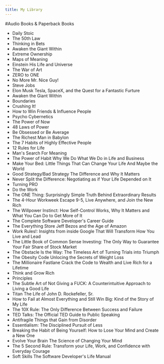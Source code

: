 ```yaml
---
title: My Library
---
```


#Audio Books & Paperback Books
- Daily Stoic
- The 50th Law
- Thinking in Bets
- Awaken the Giant Within
- Extreme Ownership
- Maps of Meaning
- Einstein His Life and Universe
- The War of Art
- ZERO to ONE
- No More Mr. Nice Guy!
- Steve Jobs
- Elon Musk Tesla, SpaceX, and the Quest for a Fantastic Furture
- Awaken the Giant Within
- Boundaries
- Crushing It!
- How to Win Friends & Influence People
- Psycho Cybernetics
- The Power of Now
- 48 Laws of Power
- Be Obsessed or Be Average
- The Richest Man in Babylon
- The 7 Habits of Highly Effective People
- 12 Rules for Life
- Man's Search For Meaning
- The Power of Habit Why We Do What We Do in Life and Business
- Make Your Bed: Little Things That Can Change Your Life And Maybe the  World
- Good Strategy/Bad Strategy The Difference and Why It Matters
- Never Split the Difference: Negotiating as if Your Life Depended on It
- Turning PRO
- Do the Work
- The ONE Thing: Surprisingly Simple Truth Behind Extraordinary Results
- The 4-Hour Workweek Escape 9-5, Live Anywhere, and Join the New Rich
- The Willpower Instinct: How Self-Control Works, Why It Matters and What You Can Do to Get More of It
- The Complete Software Developer's Career Guide
- The Everything Store Jeff Bezos and the Age of Amazon
- Work Rules!: Insights from inside Google That Will Transform How You Live and Lead
- The Little Book of Common Sense Investing: The Only Way to Guarantee Your Fair Share of Stock Market 
- The Obstacle Is the Way: The Timeless Art of Turning Trials into Triumph
- The Obesity Code Unlocing the Secrets of Weight Loss
- The Millionaire Fastlane Crack the Code to Wealth and Live Rich for a Lifetime
- Think and Grow Rich
- Principles
- The Subtle Art of Not Giving a FUCK: A Counterintuitive Approach to Living a Good Life
- Titan The Life of John D. Rockefeller, Sr.
- How to Fail at Almost Everything and Still Win Big: Kind of the Story of My Life
- The 10X Rule: The Only Difference Between Success and Failure
- TED Talks: The Official TED Guide to Public Speaking
- Antifragile Things that Gain from Disorder
- Essentialism: The Disciplined Pursuit of Less
- Breaking the Habit of Being Yourself: How to Lose Your Mind and Create a New One
- Evolve Your Brain The Science of Changing Your Mind
- The 5 Second Rule: Transform your Life, Work, and Confidence with Everyday Courage
- Soft Skills The Software Developer's Life Manual